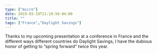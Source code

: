 ```yaml
---
type: ["micro"]
date: 2019-03-18T21:10:50-04:00
title: ""
tags: ["France","Daylight Savings"]
---
```

Thanks to my upcoming presentation at a conference in France and the different ways different countries do Daylight Savings, I have the dubious honor of getting to “spring forward” twice this year.
